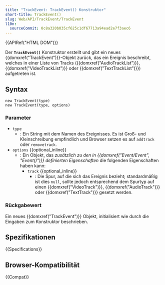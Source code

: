 ```yaml
---
title: "TrackEvent: TrackEvent() Konstruktor"
short-title: TrackEvent()
slug: Web/API/TrackEvent/TrackEvent
l10n:
  sourceCommit: 0c8a320b035cf625c1df67713a94ead2e7f3aec6
---
```


{{APIRef("HTML DOM")}}

Der **`TrackEvent()`** Konstruktor
erstellt und gibt ein neues {{domxref("TrackEvent")}}-Objekt zurück, das ein Ereignis beschreibt, welches
in einer Liste von Tracks ({{domxref("AudioTrackList")}},
{{domxref("VideoTrackList")}} oder {{domxref("TextTrackList")}}) aufgetreten ist.

## Syntax

```js-nolint
new TrackEvent(type)
new TrackEvent(type, options)
```

### Parameter

- `type`
  - : Ein String mit dem Namen des Ereignisses.
    Es ist Groß- und Kleinschreibung empfindlich und Browser setzen es auf `addtrack` oder `removetrack`.
- `options` {{optional_inline}}
  - : Ein Objekt, das _zusätzlich zu den in {{domxref("Event/Event", "Event()")}} definierten Eigenschaften_ die folgenden Eigenschaften haben kann:
    - `track` {{optional_inline}}
      - : Die Spur, auf die sich das Ereignis bezieht; standardmäßig ist dies `null`, sollte jedoch entsprechend dem Spurtyp auf einen {{domxref("VideoTrack")}}, {{domxref("AudioTrack")}} oder
        {{domxref("TextTrack")}} gesetzt werden.

### Rückgabewert

Ein neues {{domxref("TrackEvent")}} Objekt, initialisiert wie durch die Eingaben zum Konstruktor beschrieben.

## Spezifikationen

{{Specifications}}

## Browser-Kompatibilität

{{Compat}}
